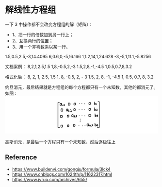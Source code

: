 #  解线性方程组


一下 3 中操作都不会改变方程组的解（矩阵）：
- 1、把一行的倍数加到另一行上；
- 2、互换两行的位置；
- 3、用一个非零数乘以某一行。



1.5,0.5,2.5,-3,14.4095
6,0.6,0,-5,16.166
1,1.2,14,1,24.628
-3,-5,1,11.1,-5.8256



文档案例：
8,2,1,2.5,1.5
1,8,-0.5,2,-3
1.5,2,8,-1,-4.5
1,0.5,0.7,8,3.2


格式化后：
    8,          2,           1,          2.5,      1.5
    1,          8,         -0.5,         2,       - 3
    1.5,       2,           8,           -1,     -4.5
    1,        0.5,        0.7,           8,       3.2


约旦消元，最后结果就是方程组的每个方程都只有一个未知数，其他的都消元了。如图：
![jordan](art/jordan.png)

高斯消元，是最后一个方程只有一个未知数，然后逐级往上

## Reference

- https://www.buildenvi.com/gongju/formula/3lck4
- https://www.cnblogs.com/1024th/p/11622317.html
- https://www.jvruo.com/archives/655/

